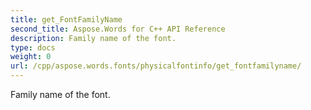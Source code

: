 ```yaml
---
title: get_FontFamilyName
second_title: Aspose.Words for C++ API Reference
description: Family name of the font. 
type: docs
weight: 0
url: /cpp/aspose.words.fonts/physicalfontinfo/get_fontfamilyname/
---
```


Family name of the font. 

